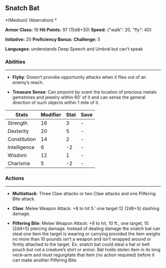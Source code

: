 ## Snatch Bat
*(Medium) (Aberration) *

**Armor Class:** 16
**Hit Points:** 97 (15d8+30)
**Speed:** {"walk": 20, "fly": 40}

**Initiative:** 20
**Proficiency Bonus:**
**Challenge:** 5

**Languages:** understands Deep Speech and Umbral but can’t speak

### Abilities
 --- 
- **Flyby**: Doesn’t provoke opportunity attacks when it flies out of an enemy’s reach.

- **Treasure Sense**: Can pinpoint by scent the location of precious metals gemstones and jewelry within 60' of it and can sense the general direction of such objects within 1 mile of it.



| Stats | Modifier | Stat | Save
| ---- | ---- | ---- | ---- |
| Strength | 16 | 3 | - |
| Dexterity | 20 | 5 | - |
| Constitution | 14 | 2 | - |
| Intelligence | 6 | -2 | - |
| Wisdom | 12 | 1 | - |
| Charisma | 5 | -2 | - |

### Actions
 --- 
- **Multiattack**: Three Claw attacks or two Claw attacks and one Pilfering Bite attack.

- **Claw**: Melee Weapon Attack: +8 to hit 5.' one target 12 (2d6+5) slashing damage.

- **Pilfering Bite**: Melee Weapon Attack: +8 to hit, 10 ft., one target, 10 (2d4+5) piercing damage. Instead of dealing damage the snatch bat can steal one item the target is wearing or carrying provided the item weighs no more than 10 pounds isn’t a weapon and isn’t wrapped around or firmly attached to the target. Ex: snatch bat could steal a hat or belt pouch but not a creature’s shirt or armor. Bat holds stolen item in its long neck-arm and must regurgitate that item (no action required) before it can make another Pilfering Bite.

